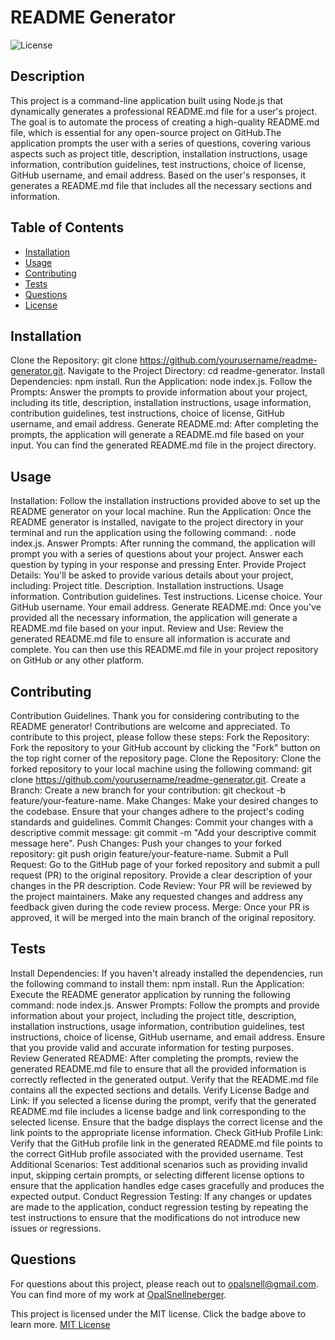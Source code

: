 # README Generator

![License](https://img.shields.io/badge/license-MIT-blue.svg)

## Description

This project is a command-line application built using Node.js that dynamically generates a professional README.md file for a user's project. The goal is to automate the process of creating a high-quality README.md file, which is essential for any open-source project on GitHub.The application prompts the user with a series of questions, covering various aspects such as project title, description, installation instructions, usage information, contribution guidelines, test instructions, choice of license, GitHub username, and email address. Based on the user's responses, it generates a README.md file that includes all the necessary sections and information.

## Table of Contents

- [Installation](#installation)
- [Usage](#usage)
- [Contributing](#contributing)
- [Tests](#tests)
- [Questions](#questions)
- [License](#license)

## Installation

Clone the Repository: git clone https://github.com/yourusername/readme-generator.git. Navigate to the Project Directory: cd readme-generator. Install Dependencies: npm install. Run the Application: node index.js. Follow the Prompts: Answer the prompts to provide information about your project, including its title, description, installation instructions, usage information, contribution guidelines, test instructions, choice of license, GitHub username, and email address. Generate README.md: After completing the prompts, the application will generate a README.md file based on your input. You can find the generated README.md file in the project directory.

## Usage

Installation: Follow the installation instructions provided above to set up the README generator on your local machine. Run the Application: Once the README generator is installed, navigate to the project directory in your terminal and run the application using the following command: . node index.js. Answer Prompts: After running the command, the application will prompt you with a series of questions about your project. Answer each question by typing in your response and pressing Enter. Provide Project Details: You'll be asked to provide various details about your project, including: Project title. Description. Installation instructions. Usage information. Contribution guidelines. Test instructions. License choice. Your GitHub username. Your email address. Generate README.md: Once you've provided all the necessary information, the application will generate a README.md file based on your input. Review and Use: Review the generated README.md file to ensure all information is accurate and complete. You can then use this README.md file in your project repository on GitHub or any other platform.

## Contributing

Contribution Guidelines. Thank you for considering contributing to the README generator! Contributions are welcome and appreciated. To contribute to this project, please follow these steps: Fork the Repository: Fork the repository to your GitHub account by clicking the "Fork" button on the top right corner of the repository page. Clone the Repository: Clone the forked repository to your local machine using the following command: git clone https://github.com/yourusername/readme-generator.git. Create a Branch: Create a new branch for your contribution: git checkout -b feature/your-feature-name. Make Changes: Make your desired changes to the codebase. Ensure that your changes adhere to the project's coding standards and guidelines. Commit Changes: Commit your changes with a descriptive commit message: git commit -m "Add your descriptive commit message here". Push Changes: Push your changes to your forked repository: git push origin feature/your-feature-name. Submit a Pull Request: Go to the GitHub page of your forked repository and submit a pull request (PR) to the original repository. Provide a clear description of your changes in the PR description. Code Review: Your PR will be reviewed by the project maintainers. Make any requested changes and address any feedback given during the code review process. Merge: Once your PR is approved, it will be merged into the main branch of the original repository.

## Tests

Install Dependencies: If you haven't already installed the dependencies, run the following command to install them: npm install. Run the Application: Execute the README generator application by running the following command: node index.js. Answer Prompts: Follow the prompts and provide information about your project, including the project title, description, installation instructions, usage information, contribution guidelines, test instructions, choice of license, GitHub username, and email address. Ensure that you provide valid and accurate information for testing purposes. Review Generated README: After completing the prompts, review the generated README.md file to ensure that all the provided information is correctly reflected in the generated output. Verify that the README.md file contains all the expected sections and details. Verify License Badge and Link: If you selected a license during the prompt, verify that the generated README.md file includes a license badge and link corresponding to the selected license. Ensure that the badge displays the correct license and the link points to the appropriate license information. Check GitHub Profile Link: Verify that the GitHub profile link in the generated README.md file points to the correct GitHub profile associated with the provided username. Test Additional Scenarios: Test additional scenarios such as providing invalid input, skipping certain prompts, or selecting different license options to ensure that the application handles edge cases gracefully and produces the expected output. Conduct Regression Testing: If any changes or updates are made to the application, conduct regression testing by repeating the test instructions to ensure that the modifications do not introduce new issues or regressions.

## Questions

For questions about this project, please reach out to opalsnell@gmail.com.
You can find more of my work at [OpalSnellneberger](https://github.com/OpalSnellneberger).

This project is licensed under the MIT license. Click the badge above to learn more. [MIT License](https://choosealicense.com/licenses/mit/)
